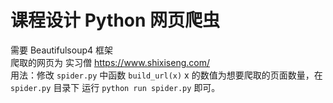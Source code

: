 # 课程设计 Python 网页爬虫
需要 Beautifulsoup4 框架  
爬取的网页为 实习僧 https://www.shixiseng.com/  
用法：修改 `spider.py` 中函数 `build_url(x)` x 的数值为想要爬取的页面数量，在 `spider.py` 目录下 运行 `python run spider.py` 即可。